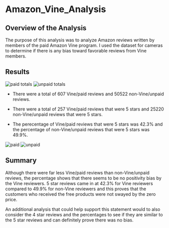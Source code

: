 # Amazon_Vine_Analysis

## Overview of the Analysis

The purpose of this analysis was to analyze Amazon reviews written by members of the paid Amazon Vine program. I used the dataset for cameras to determine if there is any bias toward favorable reviews from Vine members. 

## Results

![paid totals](url) ![unpaid totals](url)

- There were a total of 607 Vine/paid reviews and 50522 non-Vine/unpaid reviews.

- There were a total of 257 Vine/paid reviews that were 5 stars and 25220 non-Vine/unpaid reviews that were 5 stars.

- The perecentage of Vine/paid reviews that were 5 stars was 42.3% and the percentage of non-Vine/unpaid reviews that were 5 stars was 49.9%.

![paid](url) ![unpaid](url)

## Summary

Although there were far less Vine/paid reviews than non-Vine/unpaid reviews, the percentage shows that there seems to be no positivity bias by the Vine reviewers. 5 star reviews came in at 42.3% for Vine reviewers compared to 49.9% for non-Vine reviewers and this proves that the customers who received the free products were not swayed by the zero price. 

An additional analysis that could help support this statement would to also consider the 4 star reviews and the percentages to see if they are similar to the 5 star reviews and can definitely prove there was no bias. 